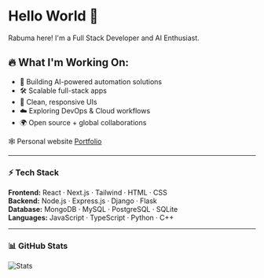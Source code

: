 # Hello World 👋

Rabuma here! I'm a Full Stack Developer and AI Enthusiast.

## 🔥 What I'm Working On:
- 🚀 Building AI-powered automation solutions 
- 🛠️ Scalable full-stack apps
- 🎨 Clean, responsive UIs  
- ☁️ Exploring DevOps & Cloud workflows  
- 🌍 Open source + global collaborations  

🕸 Personal website [Portfolio](https://rabumaabraham.github.io)

---

### ⚡ Tech Stack  
**Frontend:** React · Next.js · Tailwind · HTML · CSS  
**Backend:** Node.js · Express.js · Django · Flask  
**Database:** MongoDB · MySQL · PostgreSQL · SQLite  
**Languages:** JavaScript · TypeScript · Python · C++  

---

### 📊 GitHub Stats  
![Stats](https://github-readme-stats.vercel.app/api?username=rabumaabraham&show_icons=true&theme=react) 
